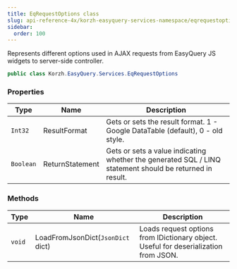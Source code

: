 ```yaml
---
title: EqRequestOptions class
slug: api-reference-4x/korzh-easyquery-services-namespace/eqrequestoptions-class
sidebar:
  order: 100
---
```


Represents different options used in AJAX requests from EasyQuery JS widgets to server-side controller.
```csharp
public class Korzh.EasyQuery.Services.EqRequestOptions

```

### Properties

| Type | Name | Description | 
| --- | --- | --- | 
| `Int32` | ResultFormat | Gets or sets the result format. 1 - Google DataTable (default), 0 - old style. | 
| `Boolean` | ReturnStatement | Gets or sets a value indicating whether the generated SQL / LINQ statement should be returned in result. | 


### Methods

| Type | Name | Description | 
| --- | --- | --- | 
| `void` | LoadFromJsonDict(`JsonDict` dict) | Loads request options from IDictionary object. Useful for deserialization from JSON. |
